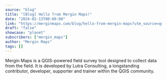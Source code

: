 ```yaml
---
source: "blog"
title: "[Blog] Hello from Mergin Maps!"
date: "2024-02-13T00:00:00"
link: "https://merginmaps.com/blog/hello-from-mergin-maps?utm_source=qgis"
draft: "false"
showcase: "planet"
subscribers: ["mergin_maps"]
author: "Mergin Maps"
tags: []
---
```


Mergin Maps is a QGIS-powered field survey tool designed to collect data from the field. It is developed by Lutra Consulting, a longstanding contributor, developer, supporter and trainer within the QGIS community.
